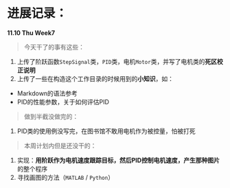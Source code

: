 <!--
 * @Author: Runze Yuan 1959180242@qq.com
 * @Date: 2022-11-10 18:25:06
 * @LastEditors: Runze Yuan 1959180242@qq.com
 * @LastEditTime: 2022-11-10 18:32:21
 * @FilePath: \RS_AS2\待办事项与每周进度\11_10.md
 * @Description: 
 * 
 * Copyright (c) 2022 by Runze Yuan 1959180242@qq.com, All Rights Reserved. 
-->
# 进展记录：
**11.10 Thu Week7**<br>
>今天干了的事有这些：<br>

1. 上传了阶跃函数`StepSignal`类，`PID`类，电机`Motor`类，并写了电机类的**死区校正说明** <br>
1. 上传了一些在构造这个工作目录的时候用到的**小知识**，如：
- Markdown的语法参考
- PID的性能参数，关于如何评估PID

>做到半截没做完的：<br>
1. PID类的使用例没写完，在图书馆不敢用电机作为被控量，怕被打死

>本周计划内但是还没干的：<br>
1. 实现：**用阶跃作为电机速度跟踪目标，然后PID控制电机速度，产生那种图片** 的整个程序
2. 寻找画图的方法（`MATLAB` / `Python`）